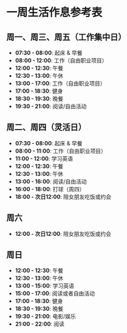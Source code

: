# 一周生活作息参考表

## 周一、周三、周五（工作集中日）

- **07:30 - 08:00**: 起床 & 早餐
- **08:00 - 12:00**: 工作（自由职业项目）
- **12:00 - 12:30**: 午餐
- **12:30 - 13:00**: 午休
- **13:00 - 17:00**: 工作（自由职业项目）
- **17:00 - 18:30**: 健身
- **18:30 - 19:30**: 晚餐
- **19:30 - 21:00**: 阅读/自由活动

## 周二、周四（灵活日）

- **07:30 - 08:00**: 起床 & 早餐
- **08:00 - 11:00**: 工作（自由职业项目）
- **11:00 - 12:00**: 学习英语
- **12:00 - 12:30**: 午餐
- **12:30 - 13:00**: 午休
- **13:00 - 16:00**: 阅读/自由活动
- **16:00 - 18:00**: 打球（周四）
- **18:00 - 次日12:00**: 陪女朋友吃饭或约会

## 周六

- **12:00 - 次日12:00**: 陪女朋友吃饭或约会

## 周日

- **12:00 - 12:30**: 午餐
- **12:30 - 13:00**: 午休
- **13:00 - 15:00**: 学习英语
- **15:00 - 17:00**: 阅读或者自由活动
- **17:00 - 18:30**: 健身
- **18:30 - 19:30**: 晚餐
- **19:30 - 21:00**: 电影/娱乐
- **21:00 - 22:00**: 阅读
